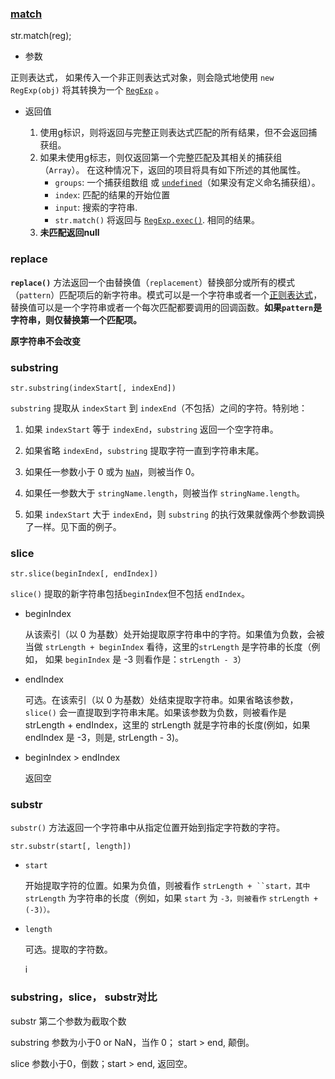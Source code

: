 ###  [match](https://developer.mozilla.org/zh-CN/docs/Web/JavaScript/Reference/Global_Objects/String/match)

str.match(reg);

* 参数 

正则表达式， 如果传入一个非正则表达式对象，则会隐式地使用 `new RegExp(obj)` 将其转换为一个 [`RegExp`](https://developer.mozilla.org/zh-CN/docs/Web/JavaScript/Reference/Global_Objects/RegExp) 。

* 返回值

  1. 使用g标识，则将返回与完整正则表达式匹配的所有结果，但不会返回捕获组。
  2. 如果未使用g标志，则仅返回第一个完整匹配及其相关的捕获组（`Array`）。 在这种情况下，返回的项目将具有如下所述的其他属性。
     * `groups`: 一个捕获组数组 或 [`undefined`](https://developer.mozilla.org/zh-CN/docs/Web/JavaScript/Reference/Global_Objects/undefined)（如果没有定义命名捕获组）。
     * `index`: 匹配的结果的开始位置
     * `input`: 搜索的字符串.
     * `str.match()` 将返回与 [`RegExp.exec()`](https://developer.mozilla.org/zh-CN/docs/Web/JavaScript/Reference/Global_Objects/RegExp/exec). 相同的结果。 
  3. **未匹配返回null**

  

### replace

**`replace()`** 方法返回一个由替换值（`replacement`）替换部分或所有的模式（`pattern`）匹配项后的新字符串。模式可以是一个字符串或者一个[正则表达式](https://developer.mozilla.org/zh-CN/docs/Web/JavaScript/Reference/Global_Objects/RegExp)，替换值可以是一个字符串或者一个每次匹配都要调用的回调函数。**如果`pattern`是字符串，则仅替换第一个匹配项。**







**原字符串不会改变**

### substring

```
str.substring(indexStart[, indexEnd])
```

`substring` 提取从 `indexStart` 到 `indexEnd`（不包括）之间的字符。特别地：

1. 如果 `indexStart` 等于 `indexEnd`，`substring` 返回一个空字符串。

2. 如果省略 `indexEnd`，`substring` 提取字符一直到字符串末尾。

3. 如果任一参数小于 0 或为 [`NaN`](https://developer.mozilla.org/zh-CN/docs/Web/JavaScript/Reference/Global_Objects/NaN)，则被当作 0。

4. 如果任一参数大于 `stringName.length`，则被当作 `stringName.length`。

5. 如果 `indexStart` 大于 `indexEnd`，则 `substring` 的执行效果就像两个参数调换了一样。见下面的例子。

### slice

```
str.slice(beginIndex[, endIndex])
```

`slice()` 提取的新字符串包括`beginIndex`但不包括 `endIndex`。

* beginIndex

  从该索引（以 0 为基数）处开始提取原字符串中的字符。如果值为负数，会被当做 `strLength + beginIndex` 看待，这里的`strLength` 是字符串的长度（例如， 如果 `beginIndex` 是 -3 则看作是：`strLength - 3`）

* endIndex

  可选。在该索引（以 0 为基数）处结束提取字符串。如果省略该参数，`slice()` 会一直提取到字符串末尾。如果该参数为负数，则被看作是 strLength + endIndex，这里的 strLength 就是字符串的长度(例如，如果 endIndex 是 -3，则是, strLength - 3)。

* beginIndex > endIndex 

  返回空

### substr

`substr()` 方法返回一个字符串中从指定位置开始到指定字符数的字符。

```
str.substr(start[, length])
```

- `start`

  开始提取字符的位置。如果为负值，则被看作 `strLength + ``start，其中` `strLength` 为字符串的长度（例如，如果 `start` 为 `-3，则被看作` `strLength + (-3)）。`

- `length`

  可选。提取的字符数。
  
  i

### substring，slice， substr对比

substr 第二个参数为截取个数

substring 参数为小于0 or NaN，当作 0； start > end, 颠倒。

slice 参数小于0，倒数；start > end, 返回空。

